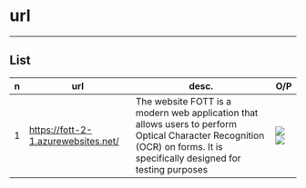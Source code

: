 # url

---

## List
|n|url|desc.|O/P|
|-|---|-----|---|
|1|https://fott-2-1.azurewebsites.net/|The website FOTT is a modern web application that allows users to perform Optical Character Recognition (OCR) on forms. It is specifically designed for testing purposes|<img src="https://i.imgur.com/SVvDay0.png"><img src="https://i.imgur.com/XFH1ihA.png">|
